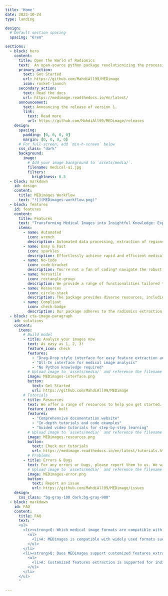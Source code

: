 ```yaml
---
title: 'Home'
date: 2023-10-24
type: landing

design:
  # Default section spacing
  spacing: "6rem"

sections:
  - block: hero
    content:
      title: Open the World of Radiomics
      text:  An open-source python package revolutionizing the processing of medical images and extracting radiomics features for enhanced insights.
      primary_action:
        text: Get Started
        url: https://github.com/MahdiAll99/MEDimage
        icon: rocket-launch
      secondary_action:
        text: Read the docs
        url: https://medimage.readthedocs.io/en/latest/
      announcement:
        text: Announcing the release of version 1.
        link:
          text: Read more
          url: https://github.com/MahdiAll99/MEDimage/releases
    design:
      spacing:
        padding: [0, 0, 0, 0]
        margin: [0, 0, 0, 0]
      # For full-screen, add `min-h-screen` below
      css_class: "dark"
      background:
        image:
          # Add your image background to `assets/media/`.
          filename: medical-ai.jpg
          filters:
            brightness: 0.5
  - block: markdown
    id: design
    content:
      title: MEDimages Workflow
      text: "![](MEDimages-workflow.png)"
  - block: features
    id: features
    content:
      title: Features
      text: "Transforming Medical Images into Insightful Knowledge: Explore, Analyze, and Extract with MEDimages."
      items:
        - name: Automated
          icon: wrench
          description: Automated data processing, extraction of regions of interest (ROI), organization of metadata, and feature extraction.
        - name: Easy & Fast
          icon: sparkles
          description: Effortlessly achieve rapid and efficient medical image processing, radiomics feature extraction, and coding with MEDimages, leveraging parallelization techniques to streamline the development of medical image analysis.
        - name: No-Code
          icon: code-bracket
          description: You're not a fan of coding? navigate the robust features of MEDimages using our intuitive interface app, eliminating the need for coding while ensuring powerful medical image analysis and radiomics extraction.
        - name: Versatile
          icon: rectangle-group
          description: We provide a range of functionalities tailored to your requirements, encompassing image processing, feature extraction, model training, and analysis.
        - name: Resources
          icon: circle-stack
          description: The package provides diverse resources, including tutorials, code examples, and more, to aid users in getting acquainted with its functionalities.
        - name: Compliant
          icon: check-badge
          description: Our package adheres to the radiomics extraction international standards set by the [**IBSI**](https://theibsi.github.io/).
  - block: cta-image-paragraph
    id: solutions
    content:
      items:
        # Build model
        - title: Analyze your images now
          text: As easy as 1, 2, 3!
          feature_icon: check
          features:
            - "Drag-Drop style interface for easy feature extraction and model training"
            - "All-In interface for medical image analysis"
            - "No Python knowledge required"
          # Upload image to `assets/media/` and reference the filename here
          image: MEDimages-interface.png
          button:
            text: Get Started
            url: https://github.com/MahdiAll99/MEDimage
        # Tutorials
        - title: Resources
          text: We offer a range of resources to help you get started.
          feature_icon: bolt
          features:
            - "Comprehensive documentation website"
            - "In-depth tutorials and code examples"
            - "Guided video tutorials for step-by-step learning"
          # Upload image to `assets/media/` and reference the filename here
          image: MEDimages-resources.png
          button:
            text: Check our tutorials
            url: https://medimage.readthedocs.io/en/latest/tutorials.html
          # Problems
        - title: Errors & Bugs
          text: For any errors or bugs, please report them to us. We will be happy to help.
          # Upload image to `assets/media/` and reference the filename here
          image: MEDimages-error.png
          button:
            text: Report an issue
            url: https://github.com/MahdiAll99/MEDimage/issues
    design:
      css_class: "bg-gray-100 dark:bg-gray-900"
  - block: markdown
    id: FAQ
    content:
      title: FAQ
      text: "
      <ul>
        <li><strong>Q: Which medical image formats are compatible with MEDimages?</strong></li>
          <ul>
            <li>A: MEDimages is compatible with widely used formats such as DICOM and NIfTI, commonly employed for the storage and transmission of medical images.</li>
          </ul>
        </li>
        <li><strong>Q: Does MEDimages support customized features extraction</strong></li>
          <ul>
            <li>A: Customized features extraction is supported for individual scans. However, for batch extraction, features are processed following the IBSI workflow.</li>
          </ul>
        </li>
      </ul> 
      "

---
```

